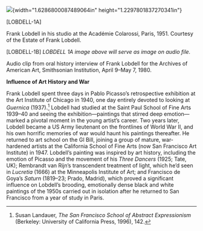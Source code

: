 ![](media/image1.png){width="1.6286800087489064in" height="1.2297801837270341in"}

\[LOBDELL-1A\]

Frank Lobdell in his studio at the Académie Colarossi, Paris, 1951. Courtesy of the Estate of Frank Lobdell.

\[LOBDELL-1B\] *LOBDELL 1A image above will serve as image on audio file.*

Audio clip from oral history interview of Frank Lobdell for the Archives of American Art, Smithsonian Institution, April 9–May 7, 1980.

**Influence of Art History and War**

Frank Lobdell spent three days in Pablo Picasso’s retrospective exhibition at the Art Institute of Chicago in 1940, one day entirely devoted to looking at *Guernica* (1937).[^1] Lobdell had studied at the Saint Paul School of Fine Arts 1939–40 and seeing the exhibition—paintings that stirred deep emotion—marked a pivotal moment in the young artist’s career. Two years later, Lobdell became a US Army lieutenant on the frontlines of World War II, and his own horrific memories of war would haunt his paintings thereafter. He returned to art school on the GI Bill, joining a group of mature, war-hardened artists at the California School of Fine Arts (now San Francisco Art Institute) in 1947. Lobdell’s painting was inspired by art history, including the emotion of Picasso and the movement of his *Three Dancers* (1925; Tate, UK); Rembrandt van Rijn’s transcendent treatment of light, which he’d seen in *Lucretia* (1666) at the Minneapolis Institute of Art; and Francisco de Goya’s *Saturn* (1819–23; Prado, Madrid), which proved a significant influence on Lobdell’s brooding, emotionally dense black and white paintings of the 1950s carried out in isolation after he returned to San Francisco from a year of study in Paris.

[^1]: Susan Landauer, *The San Francisco School of Abstract Expressionism* (Berkeley: University of California Press, 1996), 142.
